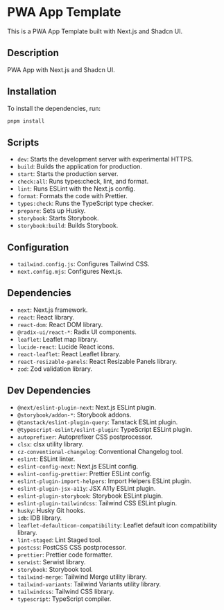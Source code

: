 # PWA App Template

This is a PWA App Template built with Next.js and Shadcn UI.

## Description

PWA App with Next.js and Shadcn UI.

## Installation

To install the dependencies, run:

```bash
pnpm install
```

## Scripts

- `dev`: Starts the development server with experimental HTTPS.
- `build`: Builds the application for production.
- `start`: Starts the production server.
- `check:all`: Runs types:check, lint, and format.
- `lint`: Runs ESLint with the Next.js config.
- `format`: Formats the code with Prettier.
- `types:check`: Runs the TypeScript type checker.
- `prepare`: Sets up Husky.
- `storybook`: Starts Storybook.
- `storybook:build`: Builds Storybook.

## Configuration

- `tailwind.config.js`: Configures Tailwind CSS.
- `next.config.mjs`: Configures Next.js.

## Dependencies

- `next`: Next.js framework.
- `react`: React library.
- `react-dom`: React DOM library.
- `@radix-ui/react-*`: Radix UI components.
- `leaflet`: Leaflet map library.
- `lucide-react`: Lucide React icons.
- `react-leaflet`: React Leaflet library.
- `react-resizable-panels`: React Resizable Panels library.
- `zod`: Zod validation library.

## Dev Dependencies

- `@next/eslint-plugin-next`: Next.js ESLint plugin.
- `@storybook/addon-*`: Storybook addons.
- `@tanstack/eslint-plugin-query`: Tanstack ESLint plugin.
- `@typescript-eslint/eslint-plugin`: TypeScript ESLint plugin.
- `autoprefixer`: Autoprefixer CSS postprocessor.
- `clsx`: clsx utility library.
- `cz-conventional-changelog`: Conventional Changelog tool.
- `eslint`: ESLint linter.
- `eslint-config-next`: Next.js ESLint config.
- `eslint-config-prettier`: Prettier ESLint config.
- `eslint-plugin-import-helpers`: Import Helpers ESLint plugin.
- `eslint-plugin-jsx-a11y`: JSX A11y ESLint plugin.
- `eslint-plugin-storybook`: Storybook ESLint plugin.
- `eslint-plugin-tailwindcss`: Tailwind CSS ESLint plugin.
- `husky`: Husky Git hooks.
- `idb`: IDB library.
- `leaflet-defaulticon-compatibility`: Leaflet default icon compatibility library.
- `lint-staged`: Lint Staged tool.
- `postcss`: PostCSS CSS postprocessor.
- `prettier`: Prettier code formatter.
- `serwist`: Serwist library.
- `storybook`: Storybook tool.
- `tailwind-merge`: Tailwind Merge utility library.
- `tailwind-variants`: Tailwind Variants utility library.
- `tailwindcss`: Tailwind CSS library.
- `typescript`: TypeScript compiler.
